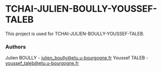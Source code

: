 # TCHAI-JULIEN-BOULLY-YOUSSEF-TALEB
This project is used for TCHAI-JULIEN-BOULLY-YOUSSEF-TALEB.

### Authors
Julien BOULLY - julien_boully@etu.u-bourgogne.fr
Youssef TALEB - youssef_taleb@etu.u-bourgogne.fr
